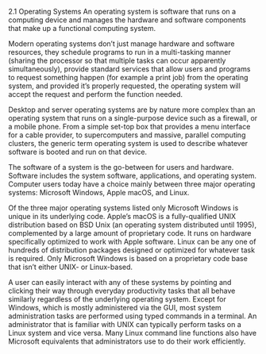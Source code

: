 2.1 Operating Systems
An operating system is software that runs on a computing device and manages the hardware and software components that make up a functional computing system.

Modern operating systems don’t just manage hardware and software resources, they schedule programs to run in a multi-tasking manner (sharing the processor so that multiple tasks can occur apparently simultaneously), provide standard services that allow users and programs to request something happen (for example a print job) from the operating system, and provided it’s properly requested, the operating system will accept the request and perform the function needed.

Desktop and server operating systems are by nature more complex than an operating system that runs on a single-purpose device such as a firewall, or a mobile phone. From a simple set-top box that provides a menu interface for a cable provider, to supercomputers and massive, parallel computing clusters, the generic term operating system is used to describe whatever software is booted and run on that device.

The software of a system is the go-between for users and hardware. Software includes the system software, applications, and operating system.
Computer users today have a choice mainly between three major operating systems: Microsoft Windows, Apple macOS, and Linux.

Of the three major operating systems listed only Microsoft Windows is unique in its underlying code. Apple’s macOS is a fully-qualified UNIX distribution based on BSD Unix (an operating system distributed until 1995), complemented by a large amount of proprietary code. It runs on hardware specifically optimized to work with Apple software. Linux can be any one of hundreds of distribution packages designed or optimized for whatever task is required. Only Microsoft Windows is based on a proprietary code base that isn’t either UNIX- or Linux-based.

A user can easily interact with any of these systems by pointing and clicking their way through everyday productivity tasks that all behave similarly regardless of the underlying operating system. Except for Windows, which is mostly administered via the GUI, most system administration tasks are performed using typed commands in a terminal. An administrator that is familiar with UNIX can typically perform tasks on a Linux system and vice versa. Many Linux command line functions also have Microsoft equivalents that administrators use to do their work efficiently.

